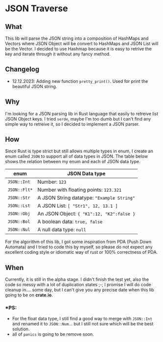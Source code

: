 # JSON Traverse

## What
This lib will parse the JSON string into a composition of HashMaps and Vectors where JSON Object will be convert to HashMaps and JSON List will be the Vector. I decided to use Hashmap because it is easy to retrive the key and iterate through it without any fancy method.

## Changelog
- 12.12.2023: Adding new function `pretty_print()`. Used for print the beautiful JSON string.

## Why
I'm looking for a JSON parsing lib in Rust language that easily to retreive list JSON Object keys. I tried `serde`, maybe I'm too dumb but I can't find any simple way to retreive it, so I decided to implement a JSON parser.

## How
Since Rust is type strict but still allows multiple types in enum, I create an enum called `JSON` to support all of data types in JSON. The table below shows the relation between my enum and each of JSON data type.

| enum | JSON Data type|
|-------|---------|
| `JSON::Int`  | Number: `123` |
| `JSON::Flt*` | Number with floating points: `123.321` |
| `JSON::Str` | A JSON String datatype: `"Example String"` |
| `JSON::Lst` | A JSON List: `[ "Str1", 12, 13.1 ]` |
| `JSON::Obj` | An JSON Object: `{ "K1":12, "K2":false }` |
| `JSON::Bol` | A boolean data: `true, false` |
| `JSON::Nul` | A null data type: `null` |

For the algorithm of this lib, I got some inspiration from PDA (Push Down Automata) and I tried to code this by myself, so please do not expect any excellent coding style or idiomatic way of rust or 100% correctness of PDA.

## When
Currently, it is still in the alpha stage. I didn't finish the test yet, also the code so messy with a lot of duplication states ;-; I promise I will do code cleanup in.... some day, but I can't give you any precise date when this lib going to be on **crate.io**.

### *PS: 
- For the float data type, I still find a good way to merge with `JSON::Int` and renamed it to `JSON::Num`... but I still not sure which will be the best solution.
- all of `panics` is going to be remove soon.

